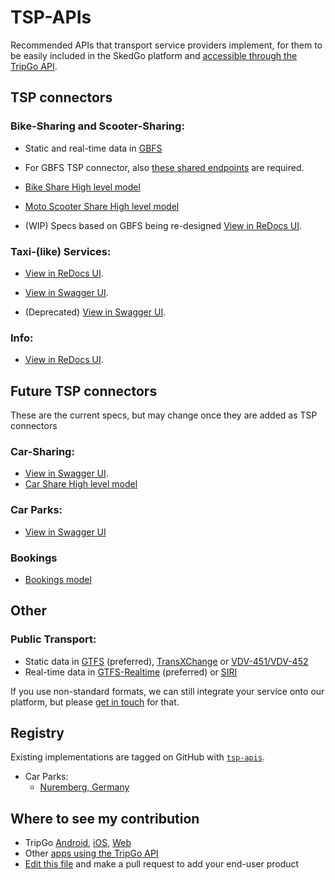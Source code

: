 # TSP-APIs

Recommended APIs that transport service providers implement, for them to be easily included in the SkedGo platform and [accessible through the TripGo API](https://developer.tripgo.com).

## TSP connectors

### Bike-Sharing and Scooter-Sharing:

- Static and real-time data in [GBFS](https://github.com/NABSA/gbfs) 
- For GBFS TSP connector, also [these shared endpoints](shared) are required.

- [Bike Share High level model](model/BikeShare.md) 
- [Moto Scooter Share High level model](model/MotoScooterShare.md)

- (WIP) Specs based on GBFS being re-designed [View in ReDocs UI](micro-mobility).

### Taxi-(like) Services:

- [View in ReDocs UI](taxi).
- [View in Swagger UI](http://petstore.swagger.io/?url=http://skedgo.github.io/TSP-APIs/taxi/taxi.json).

- (Deprecated) [View in Swagger UI](http://petstore.swagger.io/?url=https://raw.githubusercontent.com/skedgo/TSP-APIs/master/taxi.swagger.yaml). 

### Info:

- [View in ReDocs UI](info).

## Future TSP connectors

These are the current specs, but may change once they are added as TSP connectors

### Car-Sharing:

- [View in Swagger UI](http://petstore.swagger.io/?url=https://raw.githubusercontent.com/skedgo/TSP-APIs/master/car-share.swagger.yaml).
- [Car Share High level model](model/CarShare.md)

### Car Parks:

- [View in Swagger UI](http://petstore.swagger.io/?url=https://raw.githubusercontent.com/skedgo/TSP-APIs/master/car-park.swagger.yaml)

### Bookings

- [Bookings model](model/Bookings.md) 

## Other

### Public Transport:

- Static data in [GTFS](https://developers.google.com/transit/gtfs/reference/) (preferred), [TransXChange](http://naptan.dft.gov.uk/transxchange/) or [VDV-451/VDV-452](http://gdal.org/drv_vdv.html)
- Real-time data in [GTFS-Realtime](https://developers.google.com/transit/gtfs-realtime/reference/) (preferred) or [SIRI](http://user47094.vs.easily.co.uk/siri/)


If you use non-standard formats, we can still integrate your service onto our platform, but please [get in touch](mailto:api@tripgo.com) for that.


## Registry

Existing implementations are tagged on GitHub with [`tsp-apis`](https://github.com/topics/tsp-apis).

- Car Parks:
  - [Nuremberg, Germany](https://github.com/skedgo/de-nuremberg-api)
  

## Where to see my contribution

* TripGo [Android](https://play.google.com/store/apps/details?id=com.buzzhives.android.tripplanner), [iOS](https://itunes.apple.com/app/tripgo/id533630842), [Web](https://tripgo.com/)
* Other [apps using the TripGo API](https://skedgo.com/tripgo-api/)
* [Edit this file](https://github.com/skedgo/tripgo.connect/edit/master/README.md) and make a pull request to add your end-user product
